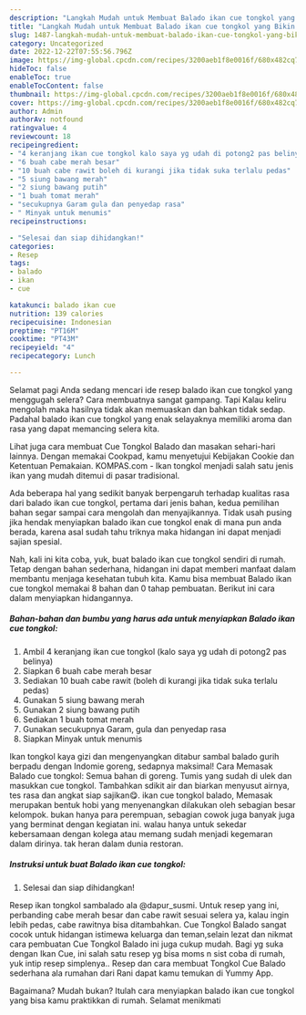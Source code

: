 ```yaml
---
description: "Langkah Mudah untuk Membuat Balado ikan cue tongkol yang Bikin Ngiler, Buat Buka Puasa Sempurna"
title: "Langkah Mudah untuk Membuat Balado ikan cue tongkol yang Bikin Ngiler, Buat Buka Puasa Sempurna"
slug: 1487-langkah-mudah-untuk-membuat-balado-ikan-cue-tongkol-yang-bikin-ngiler-buat-buka-puasa-sempurna
category: Uncategorized
date: 2022-12-22T07:55:56.796Z
image: https://img-global.cpcdn.com/recipes/3200aeb1f8e0016f/680x482cq70/balado-ikan-cue-tongkol-foto-resep-utama.jpg
hideToc: false
enableToc: true
enableTocContent: false
thumbnail: https://img-global.cpcdn.com/recipes/3200aeb1f8e0016f/680x482cq70/balado-ikan-cue-tongkol-foto-resep-utama.jpg
cover: https://img-global.cpcdn.com/recipes/3200aeb1f8e0016f/680x482cq70/balado-ikan-cue-tongkol-foto-resep-utama.jpg
author: Admin
authorAv: notfound
ratingvalue: 4
reviewcount: 18
recipeingredient:
- "4 keranjang ikan cue tongkol kalo saya yg udah di potong2 pas belinya"
- "6 buah cabe merah besar"
- "10 buah cabe rawit boleh di kurangi jika tidak suka terlalu pedas"
- "5 siung bawang merah"
- "2 siung bawang putih"
- "1 buah tomat merah"
- "secukupnya Garam gula dan penyedap rasa"
- " Minyak untuk menumis"
recipeinstructions:

- "Selesai dan siap dihidangkan!"
categories:
- Resep
tags:
- balado
- ikan
- cue

katakunci: balado ikan cue 
nutrition: 139 calories
recipecuisine: Indonesian
preptime: "PT16M"
cooktime: "PT43M"
recipeyield: "4"
recipecategory: Lunch

---
```



Selamat pagi Anda sedang mencari ide resep balado ikan cue tongkol yang menggugah selera? Cara membuatnya sangat gampang. Tapi Kalau keliru mengolah maka hasilnya tidak akan memuaskan dan bahkan tidak sedap. Padahal balado ikan cue tongkol yang enak selayaknya memiliki aroma dan rasa yang dapat memancing selera kita.


Lihat juga cara membuat Cue Tongkol Balado dan masakan sehari-hari lainnya. Dengan memakai Cookpad, kamu menyetujui Kebijakan Cookie dan Ketentuan Pemakaian. KOMPAS.com - Ikan tongkol menjadi salah satu jenis ikan yang mudah ditemui di pasar tradisional.

Ada beberapa hal yang sedikit banyak berpengaruh terhadap kualitas rasa dari balado ikan cue tongkol, pertama dari jenis bahan, kedua pemilihan bahan segar sampai cara mengolah dan menyajikannya. Tidak usah pusing jika hendak menyiapkan balado ikan cue tongkol enak di mana pun anda berada, karena asal sudah tahu triknya maka hidangan ini dapat menjadi sajian spesial.


Nah, kali ini kita coba, yuk, buat balado ikan cue tongkol sendiri di rumah. Tetap dengan bahan sederhana, hidangan ini dapat memberi manfaat dalam membantu menjaga kesehatan tubuh kita. Kamu bisa membuat Balado ikan cue tongkol memakai 8 bahan dan 0 tahap pembuatan. Berikut ini cara dalam menyiapkan hidangannya.

<!--inarticleads1-->

##### Bahan-bahan dan bumbu yang harus ada untuk menyiapkan Balado ikan cue tongkol:

1. Ambil 4 keranjang ikan cue tongkol (kalo saya yg udah di potong2 pas belinya)
1. Siapkan 6 buah cabe merah besar
1. Sediakan 10 buah cabe rawit (boleh di kurangi jika tidak suka terlalu pedas)
1. Gunakan 5 siung bawang merah
1. Gunakan 2 siung bawang putih
1. Sediakan 1 buah tomat merah
1. Gunakan secukupnya Garam, gula dan penyedap rasa
1. Siapkan  Minyak untuk menumis


Ikan tongkol kaya gizi dan mengenyangkan ditabur sambal balado gurih berpadu dengan Indomie goreng, sedapnya maksimal! Cara Memasak Balado cue tongkol: Semua bahan di goreng. Tumis yang sudah di ulek dan masukkan cue tongkol. Tambahkan sdikit air dan biarkan menyusut airnya, tes rasa dan angkat siap sajikan😋. ikan cue tongkol balado, Memasak merupakan bentuk hobi yang menyenangkan dilakukan oleh sebagian besar kelompok. bukan hanya para perempuan, sebagian cowok juga banyak juga yang berminat dengan kegiatan ini. walau hanya untuk sekedar kebersamaan dengan kolega atau memang sudah menjadi kegemaran dalam dirinya. tak heran dalam dunia restoran. 

<!--inarticleads2-->

##### Instruksi untuk buat Balado ikan cue tongkol:


1. Selesai dan siap dihidangkan!

Resep ikan tongkol sambalado ala @dapur_susmi. Untuk resep yang ini, perbanding cabe merah besar dan cabe rawit sesuai selera ya, kalau ingin lebih pedas, cabe rawitnya bisa ditambahkan. Cue Tongkol Balado sangat cocok untuk hidangan istimewa keluarga dan teman,selain lezat dan nikmat cara pembuatan Cue Tongkol Balado ini juga cukup mudah. Bagi yg suka dengan Ikan Cue, ini salah satu resep yg bisa moms n sist coba di rumah, yuk intip resep simplenya.. Resep dan cara membuat Tongkol Cue Balado sederhana ala rumahan dari Rani dapat kamu temukan di Yummy App. 

Bagaimana? Mudah bukan? Itulah cara menyiapkan balado ikan cue tongkol yang bisa kamu praktikkan di rumah. Selamat menikmati
